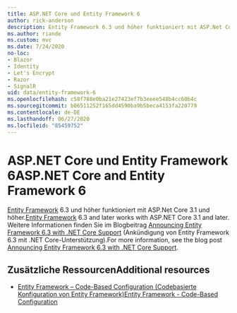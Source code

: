 ```yaml
---
title: ASP.NET Core und Entity Framework 6
author: rick-anderson
description: Entity Framework 6.3 und höher funktioniert mit ASP.Net Core 3.1 und höher.
ms.author: riande
ms.custom: mvc
ms.date: 7/24/2020
no-loc:
- Blazor
- Identity
- Let's Encrypt
- Razor
- SignalR
uid: data/entity-framework-6
ms.openlocfilehash: c58f788e0ba21e27423ef7b3eeee548b4cc60b4c
ms.sourcegitcommit: b06511252f165dd4590ba9b5beca4153fa220779
ms.contentlocale: de-DE
ms.lasthandoff: 06/27/2020
ms.locfileid: "85459752"
---
```

# <a name="aspnet-core-and-entity-framework-6"></a><span data-ttu-id="b3599-103">ASP.NET Core und Entity Framework 6</span><span class="sxs-lookup"><span data-stu-id="b3599-103">ASP.NET Core and Entity Framework 6</span></span>

<span data-ttu-id="b3599-104">[Entity Framework](/ef/ef6/) 6.3 und höher funktioniert mit ASP.Net Core 3.1 und höher.</span><span class="sxs-lookup"><span data-stu-id="b3599-104">[Entity Framework](/ef/ef6/) 6.3 and later works with ASP.NET Core 3.1 and later.</span></span> <span data-ttu-id="b3599-105">Weitere Informationen finden Sie im Blogbeitrag [Announcing Entity Framework 6.3 with .NET Core Support](https://devblogs.microsoft.com/dotnet/announcing-entity-framework-6-3-preview-with-net-core-support/) (Ankündigung von Entity Framework 6.3 mit .NET Core-Unterstützung).</span><span class="sxs-lookup"><span data-stu-id="b3599-105">For more information, see the blog post [Announcing Entity Framework 6.3 with .NET Core Support](https://devblogs.microsoft.com/dotnet/announcing-entity-framework-6-3-preview-with-net-core-support/).</span></span>

## <a name="additional-resources"></a><span data-ttu-id="b3599-106">Zusätzliche Ressourcen</span><span class="sxs-lookup"><span data-stu-id="b3599-106">Additional resources</span></span>

* [<span data-ttu-id="b3599-107">Entity Framework – Code-Based Configuration (Codebasierte Konfiguration von Entity Framework)</span><span class="sxs-lookup"><span data-stu-id="b3599-107">Entity Framework - Code-Based Configuration</span></span>](/ef6/fundamentals/configuring/code-based)
